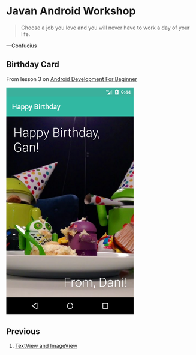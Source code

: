 # Javan Android Workshop

> Choose a job you love and you will never have to work a day of your life.

—Confucius

## Birthday Card

From lesson 3 on [Android Development For Beginner][udacity_link]

<img src="image.png" width="340">

## Previous

1. [TextView and ImageView][learn_1]

[udacity_link]: https://www.udacity.com/course/android-development-for-beginners--ud837
[learn_1]: https://github.com/ramadani/JavanAndroidWorkshop/tree/text-image-view

